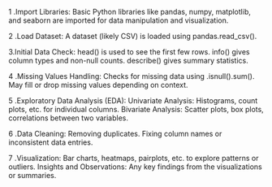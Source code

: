1 .Import Libraries: Basic Python libraries like 
pandas, numpy, matplotlib, and seaborn are imported for data manipulation and visualization.

2 .Load Dataset: 
A dataset (likely CSV) is loaded using pandas.read_csv().

3.Initial Data Check:
head() is used to see the first few rows.
info() gives column types and non-null counts.
describe() gives summary statistics.

4 .Missing Values Handling:
Checks for missing data using .isnull().sum().
May fill or drop missing values depending on context.

5 .Exploratory Data Analysis (EDA):
Univariate Analysis: Histograms, count plots, etc. for individual columns.
Bivariate Analysis: Scatter plots, box plots, correlations between two variables.

6 .Data Cleaning:
Removing duplicates.
Fixing column names or inconsistent data entries.

7 .Visualization:
Bar charts, heatmaps, pairplots, etc. to explore patterns or outliers.
Insights and Observations: Any key findings from the visualizations or summaries.
